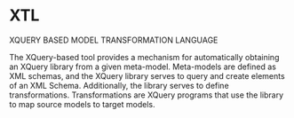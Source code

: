 # XTL
XQUERY BASED MODEL TRANSFORMATION LANGUAGE

The XQuery-based tool provides a mechanism for automatically obtaining an XQuery library from a given meta-model. Meta-models are defined as XML schemas, and the XQuery library serves to query and create elements of an XML Schema. Additionally, the library serves to define transformations. Transformations are XQuery programs that use the library to map source models to target models.  
